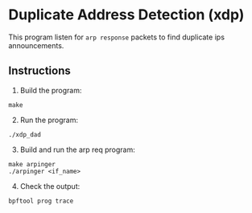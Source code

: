 # Duplicate Address Detection (xdp)
This program listen for `arp response` packets to find duplicate ips announcements.

## Instructions
1. Build the program:
```shell
make
```
2. Run the program:
```shell
./xdp_dad
```
3. Build and run the arp req program:
```shell
make arpinger
./arpinger <if_name>
```
4. Check the output:
```shell
bpftool prog trace
```
